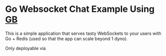 # Go Websocket Chat Example Using [GB](https://github.com/constabulary/gb)

This is a simple application that serves tasty WebSockets to your users
with Go + Redis (used so that the app can scale beyond 1 dyno).

Only deployable via 
